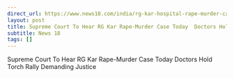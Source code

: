 ```yaml
---
direct_url: https://www.news18.com/india/rg-kar-hospital-rape-murder-case-supreme-court-hearing-trainee-doctor-rape-murder-doctors-protest-9068414.html
layout: post
title: Supreme Court To Hear RG Kar Rape-Murder Case Today  Doctors Hold Torch Rally Demanding Justice
subtitle: News 18
tags: []
---
```


Supreme Court To Hear RG Kar Rape-Murder Case Today  Doctors Hold Torch Rally Demanding Justice

